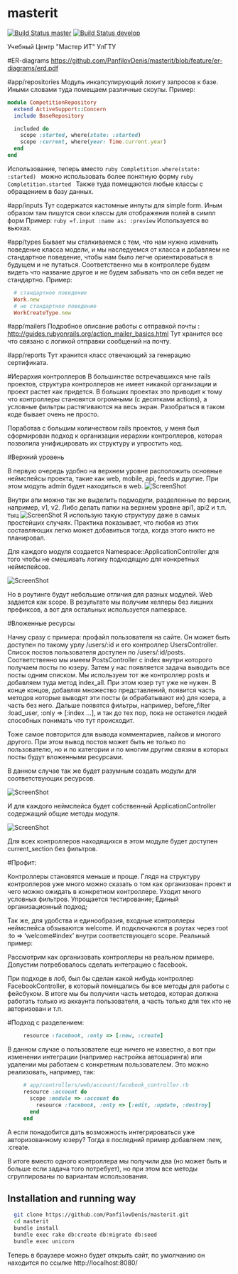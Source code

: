 masterit
========
[![Build Status master](https://travis-ci.org/PanfilovDenis/masterit.png?branch=master)](https://travis-ci.org/PanfilovDenis/masterit)
[![Build Status develop](https://travis-ci.org/PanfilovDenis/masterit.png?branch=develop)](https://travis-ci.org/PanfilovDenis/masterit)

Учебный Центр "Мастер ИТ" УлГТУ

#ER-diagrams
https://github.com/PanfilovDenis/masterit/blob/feature/er-diagrams/erd.pdf

#app/repositories
Модуль инкапсулирующий локигу запросов к базе. Иными словами туда помещаем различные скоупы.
Пример:
```ruby
module CompetitionRepository
  extend ActiveSupport::Concern
  include BaseRepository

  included do
    scope :started, where(state: :started)
    scope :current, where(year: Time.current.year)
  end
end
```
Использование, теперь вместо ```ruby Completition.where(state: :started) ``` можно использовать более понятную форму ```ruby Completition.started ```
Также туда помещаются любые классы с обращением в базу данных.

#app/inputs 
Тут содержатся кастомные инпуты для simple form. Иным образом там пишутся свои классы для отображения полей в симпл форм
Пример: 
```ruby =f.input :name as: :preview```
  Используется во вьюхах.

#app/types
Бывает мы сталкиваемся с тем, что нам нужно изменить поведение класса модели, и мы наследуемся от класса и добавляем не стандартное поведение, чтобы нам было легче ориентироваться в будущем и не путаться.
Соответственно мы в контроллере будем видеть что название другое и не будем забывать что он себя ведет не стандартно.
Пример:
```ruby 
  # стандартное поведение
  Work.new
  # не стандартное поведение
  WorkCreateType.new
```

#app/mailers
Подробное описание работы с отправкой почты : http://guides.rubyonrails.org/action_mailer_basics.html
Тут хранится все что связано с логикой отправки сообщений на почту.

#app/reports 
Тут хранится класс отвечающий за генерацию сертификата.

#Иерархия контроллеров
В большинстве встречавшихся мне rails проектов, структура контроллеров не имеет никакой организации и проект растет как придется. В больших проектах это приводит к тому что контроллеры становятся огромными (с десятками actions), а условные фильтры растягиваются на весь экран. Разобраться в таком коде бывает очень не просто.

Поработав с большим количеством rails проектов, у меня был сформирован подход к организации иерархии контроллеров, которая позволила унифицировать их структуру и упростить код.

#Верхний уровень

В первую очередь удобно на верхнем уровне расположить основные неймспейсы проекта, такие как web, mobile, api, feeds и другие. При этом модуль admin будет находиться в web.
![ScreenShot](http://photoload.ru/data/9d/1d/0e/9d1d0e8f838c4d0631aa0bbabf6bd5f0.png)


Внутри апи можно так же выделить подмодули, разделенные по версии, например, v1, v2. Либо делать папки на верхнем уровне api1, api2 и т.п. тыц
![ScreenShot](http://photoload.ru/data/88/77/2e/88772e2efcfa0fda3b51a50a09e937af.png)
Я использую такую структуру даже в самых простейших случаях. Практика показывает, что любая из этих составляющих легко может добавиться тогда, когда этого никто не планировал.

Для каждого модуля создается Namespace::ApplicationController для того чтобы не смешивать логику подходящую для конкретных неймспейсов.

![ScreenShot](http://photoload.ru/data/7b/00/29/7b0029b9ef46eb706fa0dd50610ee67a.png)


Но в роутинге будут небольшие отличия для разных модулей. Web задается как scope. В результате мы получим хелперы без лишних префиксов, а вот для остальных используется namespace.


#Вложенные ресурсы

Начну сразу с примера: профайл пользователя на сайте. Он может быть доступен по такому урлу /users/:id и его контроллер UsersController. Список постов пользователя доступен по /users/:id/posts. Соответственно мы имеем PostsController с index внутри которого получаем посты по юзеру. Затем у нас появляется задача выводить все посты одним списком. Мы используем тот же контроллер posts и добавляем туда метод index_all.
При этом юзер тут уже не нужен. В конце концов, добавляя множество представлений, появится часть методов которые выводят эти посты (и обрабатывают их) для юзера, а часть без него. Дальше появятся фильтры, например, before_filter :load_user, :only => [:index …], и так до тех пор, пока не останется людей способных понимать что тут происходит.

Тоже самое повторится для вывода комментариев, лайков и многого другого. При этом вывод постов может быть не только по пользователю, но и по категории и по многим другим связям в которых посты будут вложенными ресурсами.

В данном случае так же будет разумным создать модули для соответствующих ресурсов.

![ScreenShot](http://photoload.ru/data/15/45/9e/15459ebc785fd1830cd5dd7b8531f125.png)

И для каждого неймспейса будет собственный ApplicationController содержащий общие методы модуля.

![ScreenShot](http://photoload.ru/data/38/50/39/385039f00aeae304afacc9346ef61501.png)

Для всех контроллеров находящихся в этом модуле будет доступен current_section без фильтров.

#Профит:

Контроллеры становятся меньше и проще. Глядя на структуру контроллеров уже много можно сказать о том как организован проект и чего можно ожидать в конкретном контроллере. Уходит много условных фильтров. Упрощается тестирование; Единый организационный подход;

Так же, для удобства и единообразия, входные контроллеры неймспейса обзываются welcome. И подключаются в роутах через root :to => ‘welcome#index’ внутри соответствующего scope. Реальный пример:

Рассмотрим как организовать контроллеры на реальном примере. Допустим потребовалось сделать интеграцию с facebook.

При подходе в лоб, был бы сделан какой нибудь контроллер FacebookController, в который помещались бы все методы для работы с фейсбуком. В итоге мы бы получили часть методов, которая должна работать только из аккаунта пользователя, а часть только для тех кто не авторизован и т.п.

#Подход с разделением:
```ruby
     resource :facebook, :only => [:new, :create]
```
В данном случае о пользователе еще ничего не известно, а вот при изменении интеграции (например настройка автошаринга) или удалении мы работаем с конкретным пользователем. Это можно реализовать, например, так:
```ruby
     # app/controllers/web/account/facebook_controller.rb
     resource :account do
       scope :module => :account do
         resource :facebook, :only => [:edit, :update, :destroy]
       end
     end
```
А если понадобится дать возможность интегрироваться уже авторизованному юзеру? Тогда в последний пример добавляем :new, :create.

В итоге вместо одного контроллера мы получили два (но может быть и больше если задача того потребует), но при этом все методы сгруппированы по вариантам использования.


## Installation and running way
```sh
  git clone https://github.com/PanfilovDenis/masterit.git
  cd masterit
  bundle install
  bundle exec rake db:create db:migrate db:seed
  bundle exec unicorn
```

  Теперь в браузере можно будет открыть сайт, по умолчанию он находится
по ссылке http://localhost:8080/

